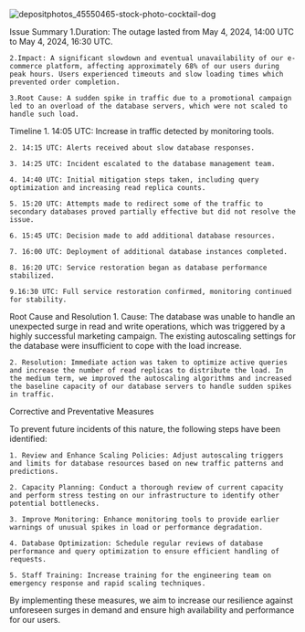 ![depositphotos_45550465-stock-photo-cocktail-dog](https://github.com/jedidia-nku/alx-system_engineering-devops/assets/131678447/ff29d579-6077-414b-bfe1-40e4727c6012)

Issue Summary
    1.Duration: The outage lasted from May 4, 2024, 14:00 UTC to May 4, 2024, 16:30 UTC.
    
    2.Impact: A significant slowdown and eventual unavailability of our e-commerce platform, affecting approximately 68% of our users during peak hours. Users experienced timeouts and slow loading times which prevented order completion.
    
    3.Root Cause: A sudden spike in traffic due to a promotional campaign led to an overload of the database servers, which were not scaled to handle such load.

Timeline
    1. 14:05 UTC: Increase in traffic detected by monitoring tools.

    2. 14:15 UTC: Alerts received about slow database responses.
    
    3. 14:25 UTC: Incident escalated to the database management team.
    
    4. 14:40 UTC: Initial mitigation steps taken, including query optimization and increasing read replica counts.
    
    5. 15:20 UTC: Attempts made to redirect some of the traffic to secondary databases proved partially effective but did not resolve the issue.
    
    6. 15:45 UTC: Decision made to add additional database resources.
    
    7. 16:00 UTC: Deployment of additional database instances completed.
    
    8. 16:20 UTC: Service restoration began as database performance stabilized.
    
    9.16:30 UTC: Full service restoration confirmed, monitoring continued for stability.

Root Cause and Resolution
    1. Cause: The database was unable to handle an unexpected surge in read and write operations, which was triggered by a highly successful marketing campaign. The existing autoscaling settings for the database were insufficient to cope with the load increase.

    2. Resolution: Immediate action was taken to optimize active queries and increase the number of read replicas to distribute the load. In the medium term, we improved the autoscaling algorithms and increased the baseline capacity of our database servers to handle sudden spikes in traffic.

Corrective and Preventative Measures

To prevent future incidents of this nature, the following steps have been identified:

    1. Review and Enhance Scaling Policies: Adjust autoscaling triggers and limits for database resources based on new traffic patterns and predictions.

    2. Capacity Planning: Conduct a thorough review of current capacity and perform stress testing on our infrastructure to identify other potential bottlenecks.

    3. Improve Monitoring: Enhance monitoring tools to provide earlier warnings of unusual spikes in load or performance degradation.

    4. Database Optimization: Schedule regular reviews of database performance and query optimization to ensure efficient handling of requests.

    5. Staff Training: Increase training for the engineering team on emergency response and rapid scaling techniques.

By implementing these measures, we aim to increase our resilience against unforeseen surges in demand and ensure high availability and performance for our users.

